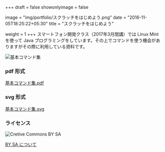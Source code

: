 +++
draft = false
showonlyimage = false

image = "img/portfolio/スクラッチをはじめよう.png"
date = "2016-11-05T18:25:22+05:30"
title = "スクラッチをはじめよう"

weight = 1
+++
スマートフォン開発クラス（2017年3月閉講）では Linux Mint を使って Java プログラミングをしています。その上でコマンドを使う機会がありますがその際に利用している資料です。
<!--more-->

![基本コマンド集](../../img/portfolio/基本コマンド集.png "基本コマンド集")

### pdf 形式
[基本コマンド集.pdf](../../../基本コマンド集.pdf "基本コマンド集.pdf")


### svg 形式

[基本コマンド集.svg](../../../基本コマンド集.svg "基本コマンド集.svg")

### ライセンス
![Cretive Commons BY SA](https://komtmt.files.wordpress.com/2015/04/by-sa.png?w=300&h=105)

[BY SA について](https://creativecommons.org/licenses/by-sa/4.0/deed.ja)
